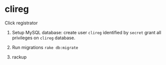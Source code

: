 # clireg
Click registrator

1) Setup MySQL database: create user `clireg` identified by `secret` grant all privileges on `clireg` database.

2) Run migrations `rake db:migrate`

3) rackup
